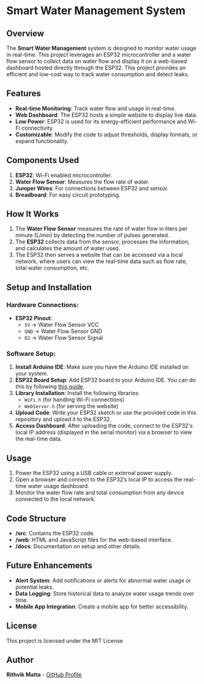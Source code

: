 # Smart Water Management System

## Overview
The **Smart Water Management** system is designed to monitor water usage in real-time. This project leverages an ESP32 microcontroller and a water flow sensor to collect data on water flow and display it on a web-based dashboard hosted directly through the ESP32. This project provides an efficient and low-cost way to track water consumption and detect leaks.

## Features
- **Real-time Monitoring**: Track water flow and usage in real-time.
- **Web Dashboard**: The ESP32 hosts a simple website to display live data.
- **Low Power**: ESP32 is used for its energy-efficient performance and Wi-Fi connectivity.
- **Customizable**: Modify the code to adjust thresholds, display formats, or expand functionality.

## Components Used
1. **ESP32**: Wi-Fi enabled microcontroller.
2. **Water Flow Sensor**: Measures the flow rate of water.
3. **Jumper Wires**: For connections between ESP32 and sensor.
4. **Breadboard**: For easy circuit prototyping.

## How It Works
1. The **Water Flow Sensor** measures the rate of water flow in liters per minute (L/min) by detecting the number of pulses generated.
2. The **ESP32** collects data from the sensor, processes the information, and calculates the amount of water used.
3. The ESP32 then serves a website that can be accessed via a local network, where users can view the real-time data such as flow rate, total water consumption, etc.

## Setup and Installation

### Hardware Connections:
- **ESP32 Pinout**:
  - `5V` -> Water Flow Sensor VCC
  - `GND` -> Water Flow Sensor GND
  - `D2` -> Water Flow Sensor Signal

### Software Setup:
1. **Install Arduino IDE**: Make sure you have the Arduino IDE installed on your system.
2. **ESP32 Board Setup**: Add ESP32 board to your Arduino IDE. You can do this by following [this guide](https://randomnerdtutorials.com/installing-the-esp32-board-in-arduino-ide-windows-instructions/).
3. **Library Installation**: Install the following libraries:
   - `WiFi.h` (for handling Wi-Fi connections)
   - `WebServer.h` (for serving the website)
4. **Upload Code**: Write your ESP32 sketch or use the provided code in this repository and upload it to the ESP32.
5. **Access Dashboard**: After uploading the code, connect to the ESP32's local IP address (displayed in the serial monitor) via a browser to view the real-time data.

## Usage
1. Power the ESP32 using a USB cable or external power supply.
2. Open a browser and connect to the ESP32’s local IP to access the real-time water usage dashboard.
3. Monitor the water flow rate and total consumption from any device connected to the local network.

## Code Structure
- **/src**: Contains the ESP32 code.
- **/web**: HTML and JavaScript files for the web-based interface.
- **/docs**: Documentation on setup and other details.

## Future Enhancements
- **Alert System**: Add notifications or alerts for abnormal water usage or potential leaks.
- **Data Logging**: Store historical data to analyze water usage trends over time.
- **Mobile App Integration**: Create a mobile app for better accessibility.

## License
This project is licensed under the MIT License 

## Author
**Rithvik Matta** - [GitHub Profile](https://github.com/rtk5)

